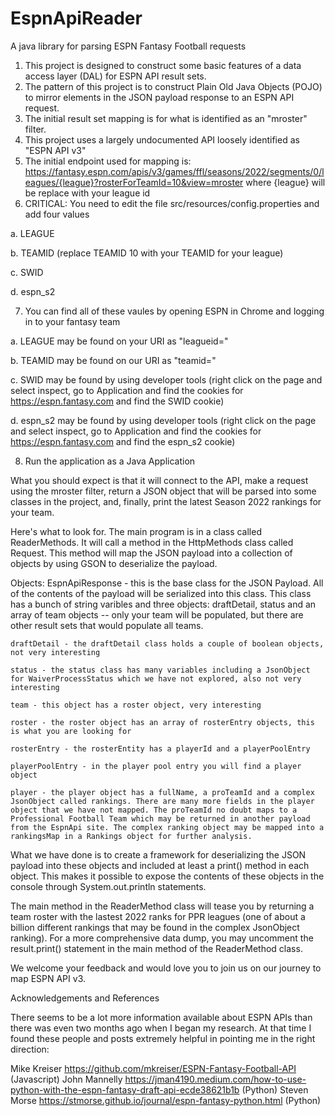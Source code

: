 # EspnApiReader
A java library for parsing ESPN Fantasy Football requests

1. This project is designed to construct some basic features of a data access layer (DAL) for ESPN API result sets.
2. The pattern of this project is to construct Plain Old Java Objects (POJO) to mirror elements in the JSON payload response to an ESPN API request.
3. The initial result set mapping is for what is identified as an "mroster" filter.
4. This project uses a largely undocumented API loosely identified as "ESPN API v3"
5. The initial endpoint used for mapping is: https://fantasy.espn.com/apis/v3/games/ffl/seasons/2022/segments/0/leagues/{league}?rosterForTeamId=10&view=mroster where {league} will be replace with your league id
6. CRITICAL: You need to edit the file src/resources/config.properties and add four values

  a. LEAGUE
  
  b. TEAMID (replace TEAMID 10 with your TEAMID for your league)
  
  c. SWID
  
  d. espn_s2
  
7. You can find all of these vaules by opening ESPN in Chrome and logging in to your fantasy team

  a. LEAGUE may be found on your URI as "leagueid="
  
  b. TEAMID may be found on our URI as "teamid="
  
  c. SWID may be found by using developer tools (right click on the page and select inspect, go to Application and find the cookies for https://espn.fantasy.com and find      the SWID cookie)
  
  d. espn_s2 may be found by using developer tools (right click on the page and select inspect, go to Application and find the cookies for https://espn.fantasy.com and        find the espn_s2 cookie)
  
8. Run the application as a Java Application

What you should expect is that it will connect to the API, make a request using the mroster filter, return a JSON object that will be parsed into some classes in the project, and, finally, print the latest Season 2022 rankings for your team. 

Here's what to look for. The main program is in a class called ReaderMethods. It will call a method in the HttpMethods class called Request. This method will map the JSON payload into a collection of objects by using GSON to deserialize the payload.

Objects:
    EspnApiResponse - this is the base class for the JSON Payload. All of the contents of the payload will be serialized into this class. This class has a bunch of string varibles and three objects: draftDetail, status and an array of team objects -- only your team will be populated, but there are other result sets that would populate all teams.
    
    draftDetail - the draftDetail class holds a couple of boolean objects, not very interesting
    
    status - the status class has many variables including a JsonObject for WaiverProcessStatus which we have not explored, also not very interesting
    
    team - this object has a roster object, very interesting
    
    roster - the roster object has an array of rosterEntry objects, this is what you are looking for
    
    rosterEntry - the rosterEntity has a playerId and a playerPoolEntry
    
    playerPoolEntry - in the player pool entry you will find a player object
    
    player - the player object has a fullName, a proTeamId and a complex JsonObject called rankings. There are many more fields in the player object that we have not mapped. The proTeamId no doubt maps to a Professional Football Team which may be returned in another payload from the EspnApi site. The complex ranking object may be mapped into a rankingsMap in a Rankings object for further analysis.
    
What we have done is to create a framework for deserializing the JSON payload into these objects and included at least a print() method in each object. This makes it possible to expose the contents of these objects in the console through System.out.println statements. 

The main method in the ReaderMethod class will tease you by returning a team roster with the lastest 2022 ranks for PPR leagues (one of about a billion different rankings that may be found in the complex JsonObject ranking). For a more comprehensive data dump, you may uncomment the result.print() statement in the main method of the ReaderMethod class.

We welcome your feedback and would love you to join us on our journey to map ESPN API v3. 

Acknowledgements and References

There seems to be a lot more information available about ESPN APIs than there was even two months ago when I began my research. At that time I found these people and posts extremely helpful in pointing me in the right direction:

Mike Kreiser https://github.com/mkreiser/ESPN-Fantasy-Football-API (Javascript)
John Mannelly https://jman4190.medium.com/how-to-use-python-with-the-espn-fantasy-draft-api-ecde38621b1b (Python)
Steven Morse https://stmorse.github.io/journal/espn-fantasy-python.html (Python)
    
